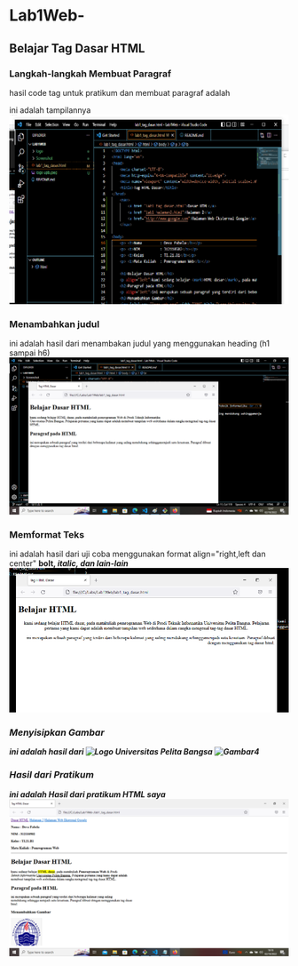 # Lab1Web-
## Belajar Tag Dasar HTML

### Langkah-langkah Membuat Paragraf
hasil code tag untuk pratikum dan membuat paragraf adalah <p>
ini adalah tampilannya
![Gambar1](screenshot/ssc.png)

### Menambahkan judul
ini adalah hasil dari menambakan judul yang menggunakan
heading (h1 sampai h6)
![Gambar2](screenshot/ss3.png)

### Memformat Teks
ini adalah hasil dari uji coba menggunakan 
format align="right,left dan center" <b> bolt, <i> italic, dan lain-lain
![Gambar3](screenshot/ss1.png) 

### Menyisipkan Gambar
ini adalah hasil dari <img src="logo upb.png" width="150" title="Logo Universitas Pelita Bangsa">
![Gambar4](screenshot/ss6)

### Hasil dari Pratikum
ini adalah Hasil dari pratikum HTML saya
![gambar5](screenshot/hsl.png)


